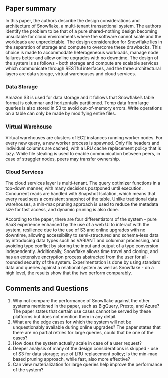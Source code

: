 ## Paper summary

In this paper, the authors describe the design considerations and architecture of Snowflake, a multi-tenant transactional system. The authors identify the problem to be that of a pure shared-nothing design becoming unsuitable for cloud environments where the software cannot scale and the workloads are unpredictable. The design consideration for Snowflake lies in the separation of storage and compute to overcome these drawbacks. This choice is made to accommodate heterogeneous workloads, manage node failures better and allow online upgrades with no downtime. The design of the system is as follows - both storage and compute are scalable services which communicate through RESTful interfaces, and the three architectural layers are data storage, virtual warehouses and cloud services.

### Data Storage

Amazon S3 is used for data storage and it follows that Snowflake’s table format is columnar and horizontally partitioned. Temp data from large queries is also stored in S3 to avoid out-of-memory errors. Write operations on a table can only be made by modifying entire files.

### Virtual Warehouse

Virtual warehouses are clusters of EC2 instances running worker nodes. For every new query, a new worker process is spawned. Only file headers and individual columns are cached, with a LRU cache replacement policy that is lazy. While file stealing is used to enable communication between peers, in case of straggler nodes, peers may transfer ownership.

### Cloud Services

The cloud services layer is multi-tenant. The query optimizer functions in a top-down manner, with many decisions postponed until execution. Concurrent reads are handled with Snapshot Isolation, which means that every read sees a consistent snapshot of the table. Unlike traditional data warehouses, a min-max pruning approach is used to reduce the metadata size for fast access, and dynamic pruning is also done.

According to the paper, there are four differentiators of the system - pure SaaS experience enhanced by the use of a web UI to interact with the system, resilience due to the use of S3 and online upgrades with no downtime, allowing accessibility to semi-structured and schema-less data by introducing data types such as VARIANT and columnar processing, and avoiding type conflict by storing the input and output of a type conversion independently. Additionally, Snowflake allows time travel and cloning, and has an extensive encryption process abstracted from the user for all-rounded security of the system. Experimentation is done by using standard data and queries against a relational system as well as Snowflake - on a high level, the results show that the two perform comparably.

## Comments and Questions
1. Why not compare the performance of Snowflake against the other systems mentioned in the paper, such as BigQuery, Presto, and Azure? The paper states that certain use cases cannot be served by these platforms but does not mention them in any detail.
2. What are the edge cases for which the system will not be unquestionably available during online upgrades? The paper states that there are no partial retries for large queries, could that be one of the cases?
3. How does the system actually scale in case of a user request?
4. Deeper analysis of many of the design considerations is skipped - use of S3 for data storage; use of LRU replacement policy; Is the min-max based pruning approach, while fast, also more effective?
5. Can view materialization for large queries help improve the performance of the system?
